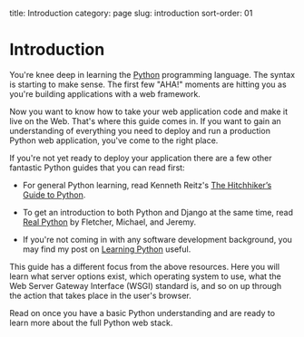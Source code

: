 title: Introduction
category: page
slug: introduction
sort-order: 01


# Introduction
You're knee deep in learning the [Python](http://www.python.org/)
programming language. The syntax is starting to make sense. The first
few "AHA!" moments are hitting you as you're building applications with
a web framework. 

Now you want to know how to take your web application code and make it
live on the Web. That's where this guide comes in. If you want to gain
an understanding of everything you need to deploy and run a production Python
web application, you've come to the right place. 

If you're not yet ready to deploy your application there are a few other 
fantastic Python guides that you can read first: 

* For general Python learning, read Kenneth Reitz's 
  [The Hitchhiker’s Guide to Python](http://docs.python-guide.org/en/latest/).

* To get an introduction to both Python and Django at the same time, read
  [Real Python](http://www.realpython.com/) by Fletcher, Michael, and Jeremy.

* If you're not coming in with any software development background, 
  you may find my post on 
  [Learning Python](http://www.mattmakai.com/learning-python-for-non-developers.html)
  useful.

This guide has a different focus from the above resources. Here you will 
learn what server options exist, which operating system to use, what the 
Web Server Gateway Interface (WSGI) standard is, and so on up through the 
action that takes place in the user's browser.

Read on once you have a basic Python understanding and are ready to 
learn more about the full Python web stack.
